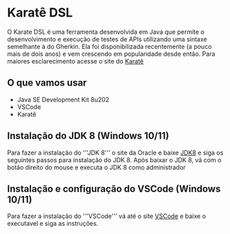 # Karatê DSL
O Karate DSL é uma ferramenta desenvolvida em Java que permite o desenvolvimento e execução de testes de APIs utilizando uma sintaxe semelhante à do Gherkin. Ela foi disponibilizada recentemente (a pouco mais de dois anos) e vem crescendo em popularidade desde então. Para maiores esclarecimento acesse o site do [Karatê](https://github.com/karatelabs/karate)

## O que vamos usar

* Java SE Development Kit 8u202
* VSCode
* Karatê

## Instalação do JDK 8 (Windows 10/11)

Para fazer a instalação do '''JDK 8''' o site da Oracle e baixe [JDK8](https://www.oracle.com/java/technologies/downloads/) e siga os seguintes passos para instalação do JDK 8.
Após baixar o JDK 8, vá com o botão direito do mouse e executa o JDK 8 como administrador

## Instalação e configuração do VSCode (Windows 10/11)

Para fazer a instalação do '''VSCode''' vá até o site [VSCode](https://code.visualstudio.com/) e baixe o executavel e siga as instruções.   


